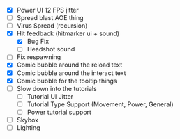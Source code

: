 - [x] Power UI 12 FPS jitter
- [ ] Spread blast AOE thing
- [ ] Virus Spread (recursion)
- [x] Hit feedback (hitmarker ui + sound)
	- [x] Bug Fix
	- [ ] Headshot sound
- [ ] Fix respawning
- [x] Comic bubble around the reload text
- [x] Comic bubble around the interact text
- [x] Comic bubble for the tooltip things
- [ ] Slow down into the tutorials
	- [ ] Tutorial UI Jitter
	- [ ] Tutorial Type Support (Movement, Power, General)
	- [ ] Power tutorial support
- [ ] Skybox
- [ ] Lighting
